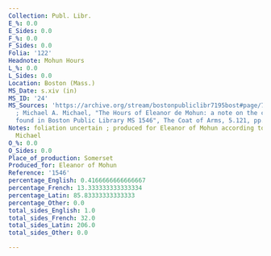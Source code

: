 ```yaml
---
Collection: Publ. Libr.
E_%: 0.0
E_Sides: 0.0
F_%: 0.0
F_Sides: 0.0
Folia: '122'
Headnote: Mohun Hours
L_%: 0.0
L_Sides: 0.0
Location: Boston (Mass.)
MS_Date: s.xiv (in)
MS_ID: '24'
MS_Sources: 'https://archive.org/stream/bostonpubliclibr7195bost#page/72/mode/2up
  ; Michael A. Michael, "The Hours of Eleanor de Mohun: a note on the coats of arms
  found in Boston Public Library MS 1546", The Coat of Arms, 5.121, pp. 20-23.'
Notes: foliation uncertain ; produced for Eleanor of Mohun according to Michael A.
  Michael
O_%: 0.0
O_Sides: 0.0
Place_of_production: Somerset
Produced_for: Eleanor of Mohun
Reference: '1546'
percentage_English: 0.4166666666666667
percentage_French: 13.333333333333334
percentage_Latin: 85.83333333333333
percentage_Other: 0.0
total_sides_English: 1.0
total_sides_French: 32.0
total_sides_Latin: 206.0
total_sides_Other: 0.0

---
```

